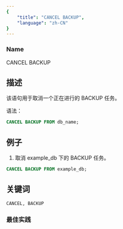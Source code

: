 ```yaml
---
{
    "title": "CANCEL BACKUP",
    "language": "zh-CN"
}
---
```


<!--
Licensed to the Apache Software Foundation (ASF) under one
or more contributor license agreements.  See the NOTICE file
distributed with this work for additional information
regarding copyright ownership.  The ASF licenses this file
to you under the Apache License, Version 2.0 (the
"License"); you may not use this file except in compliance
with the License.  You may obtain a copy of the License at

  http://www.apache.org/licenses/LICENSE-2.0

Unless required by applicable law or agreed to in writing,
software distributed under the License is distributed on an
"AS IS" BASIS, WITHOUT WARRANTIES OR CONDITIONS OF ANY
KIND, either express or implied.  See the License for the
specific language governing permissions and limitations
under the License.
-->



### Name 

CANCEL  BACKUP

## 描述

该语句用于取消一个正在进行的 BACKUP 任务。

语法：

```sql
CANCEL BACKUP FROM db_name;
```

## 例子

1. 取消 example_db 下的 BACKUP 任务。

```sql
CANCEL BACKUP FROM example_db;
```

## 关键词

    CANCEL, BACKUP

### 最佳实践

